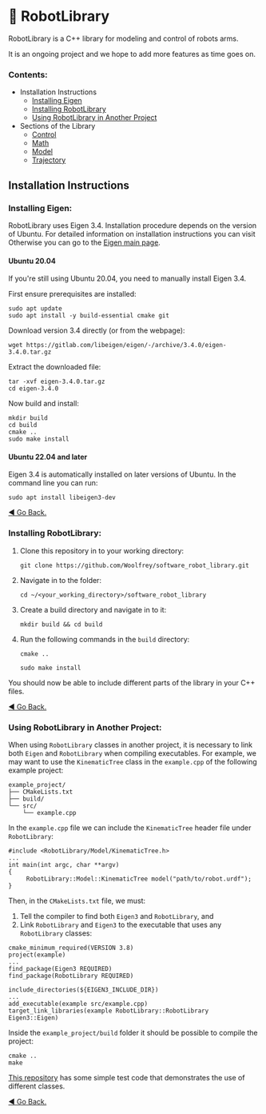 # :robot: RobotLibrary

RobotLibrary is a C++ library for modeling and control of robots arms.

It is an ongoing project and we hope to add more features as time goes on.

### Contents:
- Installation Instructions
     - [Installing Eigen](#installing-eigen)
     - [Installing RobotLibrary](#installing-robotlibrary)
     - [Using RobotLibrary in Another Project](#using-robotlibrary-in-another-project)
- Sections of the Library
     - [Control](Control/README.md)
     - [Math](Math/README.md)
     - [Model](Model/README.md)
     - [Trajectory](Trajectory/README.md)

## Installation Instructions

### Installing Eigen:

RobotLibrary uses Eigen 3.4. Installation procedure depends on the version of Ubuntu. For detailed information on installation instructions you can visit Otherwise you can go to the [Eigen main page](https://eigen.tuxfamily.org/index.php?title=Main_Page).

#### Ubuntu 20.04

If you're still using Ubuntu 20.04, you need to manually install Eigen 3.4.

First ensure prerequisites are installed:
```
sudo apt update
sudo apt install -y build-essential cmake git
```

Download version 3.4 directly (or from the webpage):
```
wget https://gitlab.com/libeigen/eigen/-/archive/3.4.0/eigen-3.4.0.tar.gz
```

Extract the downloaded file:
```
tar -xvf eigen-3.4.0.tar.gz
cd eigen-3.4.0
```

Now build and install:
```
mkdir build
cd build
cmake ..
sudo make install
```

#### Ubuntu 22.04 and later

Eigen 3.4 is automatically installed on later versions of Ubuntu. In the command line you can run:

  `sudo apt install libeigen3-dev`

[:arrow_backward: Go Back.](#contents)

### Installing RobotLibrary:

1. Clone this repository in to your working directory:

   `git clone https://github.com/Woolfrey/software_robot_library.git`
   
2. Navigate in to the folder:

   `cd ~/<your_working_directory>/software_robot_library`

3. Create a build directory and navigate in to it:

   `mkdir build && cd build`

4. Run the following commands in the `build` directory:

   `cmake ..`
   
   `sudo make install`

You should now be able to include different parts of the library in your C++ files.

[:arrow_backward: Go Back.](#contents)

### Using RobotLibrary in Another Project:
When using `RobotLibrary` classes in another project, it is necessary to link both `Eigen` and `RobotLibrary` when compiling executables. For example, we may want to use the `KinematicTree` class in the `example.cpp` of the following example project:
```
example_project/
├── CMakeLists.txt
├── build/
└── src/
    └── example.cpp
```
In the `example.cpp` file we can include the `KinematicTree` header file under `RobotLibrary`:
```
#include <RobotLibrary/Model/KinematicTree.h>
...
int main(int argc, char **argv)
{
     RobotLibrary::Model::KinematicTree model("path/to/robot.urdf");
}
```
Then, in the `CMakeLists.txt` file, we must:
1. Tell the compiler to find both `Eigen3` and `RobotLibrary`, and
2. Link `RobotLibrary` and `Eigen3` to the executable that uses any `RobotLibrary` classes:
```
cmake_minimum_required(VERSION 3.8)
project(example)
...
find_package(Eigen3 REQUIRED)
find_package(RobotLibrary REQUIRED)

include_directories(${EIGEN3_INCLUDE_DIR}) 
...
add_executable(example src/example.cpp)
target_link_libraries(example RobotLibrary::RobotLibrary Eigen3::Eigen)
```
Inside the `example_project/build` folder it should  be possible to compile the project:
```
cmake ..
make
```
[This repository](https://github.com/Woolfrey/testing_robot_library) has some simple test code that demonstrates the use of different classes.

[:arrow_backward: Go Back.](#contents)
